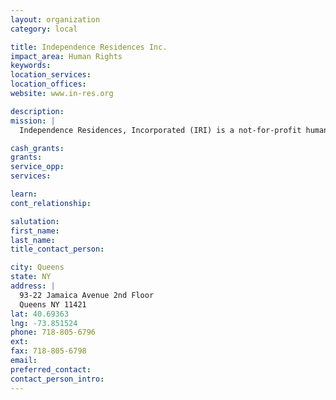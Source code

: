 ```yaml
---
layout: organization
category: local

title: Independence Residences Inc.
impact_area: Human Rights
keywords: 
location_services: 
location_offices: 
website: www.in-res.org

description: 
mission: |
  Independence Residences, Incorporated (IRI) is a not-for-profit human service agency, committed to supporting the highest quality of life for adults with developmental disabilities, visual and other impairments, by providing innovative residential and community support services. This commitment is rooted in integrity, growing as a supportive extended family: starting with our consumers and the talented men and women who comprise our agency staff and Board; extending to our family partners, civic and professional; the communities where we live and work; and reaching all the way to the homes of the individuals who comprise our greater service family. IRI's mission begins with the dreams in the hearts of our consumers, is strengthened by their community of supporters and nurtured by IRI's ever-widening circle of supports, turning dreams into reality. 

cash_grants: 
grants: 
service_opp: 
services: 

learn: 
cont_relationship: 

salutation: 
first_name: 
last_name: 
title_contact_person: 

city: Queens
state: NY
address: |
  93-22 Jamaica Avenue 2nd Floor    
  Queens NY 11421
lat: 40.69363
lng: -73.851524
phone: 718-805-6796
ext: 
fax: 718-805-6798
email: 
preferred_contact: 
contact_person_intro: 
---
```

